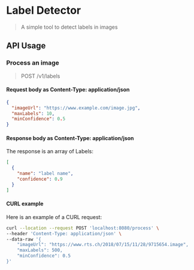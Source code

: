 # Label Detector

> A simple tool to detect labels in images

## API Usage

### Process an image

> POST /v1/labels

#### Request body as Content-Type: application/json

```json
{
  "imageUrl": "https://www.example.com/image.jpg",
  "maxLabels": 10,
  "minConfidence": 0.5
}
```

#### Response body as Content-Type: application/json

The response is an array of Labels:

```json
[
  {
    "name": "label name",
    "confidence": 0.9
  }
]
```

#### CURL example

Here is an example of a CURL request:

```bash
curl --location --request POST 'localhost:8080/process' \
--header 'Content-Type: application/json' \
--data-raw '{
    "imageUrl": "https://www.rts.ch/2018/07/15/11/28/9715654.image",
    "maxLabels": 500,
    "minConfidence": 0.5
}'
```
